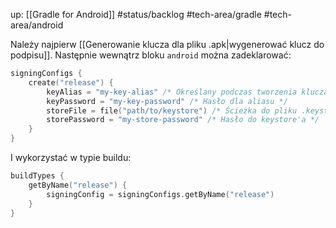 up: [[Gradle for Android]]
#status/backlog 
#tech-area/gradle #tech-area/android 

Należy najpierw [[Generowanie klucza dla pliku .apk|wygenerować klucz do podpisu]].
Następnie wewnątrz bloku `android` można zadeklarować:

```kotlin
signingConfigs { 
	create("release") { 
		keyAlias = "my-key-alias" /* Określany podczas tworzenia klucza */
		keyPassword = "my-key-password" /* Hasło dla aliasu */
		storeFile = file("path/to/keystore") /* Ścieżka do pliku .keystore */
		storePassword = "my-store-password" /* Hasło do keystore'a */
	} 
}
```

I wykorzystać w typie buildu:

```kotlin
buildTypes { 
	getByName("release") { 
		signingConfig = signingConfigs.getByName("release") 
	} 
}
```
